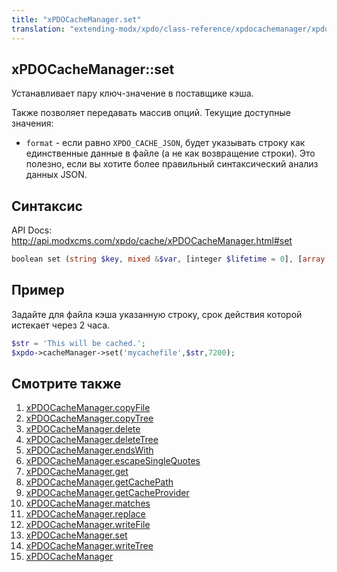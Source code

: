 ```yaml
---
title: "xPDOCacheManager.set"
translation: "extending-modx/xpdo/class-reference/xpdocachemanager/xpdocachemanager.set"
---
```


## xPDOCacheManager::set

Устанавливает пару ключ-значение в поставщике кэша.

Также позволяет передавать массив опций. Текущие доступные значения:

-   `format` - если равно `XPDO_CACHE_JSON`, будет указывать строку как единственные данные в файле (а не как возвращение строки). Это полезно, если вы хотите более правильный синтаксический анализ данных JSON.

## Синтаксис

API Docs: <http://api.modxcms.com/xpdo/cache/xPDOCacheManager.html#set>

```php
boolean set (string $key, mixed &$var, [integer $lifetime = 0], [array $options = array()])
```

## Пример

Задайте для файла кэша указанную строку, срок действия которой истекает через 2 часа.

```php
$str = 'This will be cached.';
$xpdo->cacheManager->set('mycachefile',$str,7200);
```

## Смотрите также

1. [xPDOCacheManager.copyFile](extending-modx/xpdo/class-reference/xpdocachemanager/xpdocachemanager.copyfile)
2. [xPDOCacheManager.copyTree](extending-modx/xpdo/class-reference/xpdocachemanager/xpdocachemanager.copytree)
3. [xPDOCacheManager.delete](extending-modx/xpdo/class-reference/xpdocachemanager/xpdocachemanager.delete)
4. [xPDOCacheManager.deleteTree](extending-modx/xpdo/class-reference/xpdocachemanager/xpdocachemanager.deletetree)
5. [xPDOCacheManager.endsWith](extending-modx/xpdo/class-reference/xpdocachemanager/xpdocachemanager.endswith)
6. [xPDOCacheManager.escapeSingleQuotes](extending-modx/xpdo/class-reference/xpdocachemanager/xpdocachemanager.escapesinglequotes)
7. [xPDOCacheManager.get](extending-modx/xpdo/class-reference/xpdocachemanager/xpdocachemanager.get)
8. [xPDOCacheManager.getCachePath](extending-modx/xpdo/class-reference/xpdocachemanager/xpdocachemanager.getcachepath)
9. [xPDOCacheManager.getCacheProvider](extending-modx/xpdo/class-reference/xpdocachemanager/xpdocachemanager.getcacheprovider)
10. [xPDOCacheManager.matches](extending-modx/xpdo/class-reference/xpdocachemanager/xpdocachemanager.matches)
11. [xPDOCacheManager.replace](extending-modx/xpdo/class-reference/xpdocachemanager/xpdocachemanager.replace)
12. [xPDOCacheManager.writeFile](extending-modx/xpdo/class-reference/xpdocachemanager/xpdocachemanager.writefile)
13. [xPDOCacheManager.set](extending-modx/xpdo/class-reference/xpdocachemanager/xpdocachemanager.set)
14. [xPDOCacheManager.writeTree](extending-modx/xpdo/class-reference/xpdocachemanager/xpdocachemanager.writetree)
15. [xPDOCacheManager](extending-modx/xpdo/class-reference/xpdocachemanager "xPDOCacheManager")
